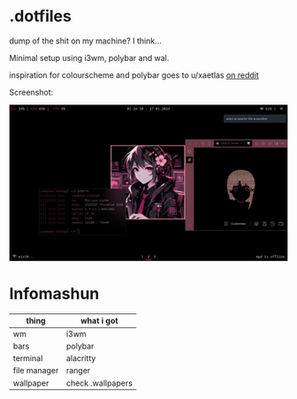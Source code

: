 # .dotfiles

dump of the shit on my machine? I think...

Minimal setup using i3wm, polybar and wal.

inspiration for colourscheme and polybar goes to u/xaetlas [on reddit](https://www.reddit.com/r/unixporn/comments/nsfhge/i3gaps_my_lain_arch_linux_rice/)

Screenshot:

![desktop screenshot](https://github.com/sun-zest/sunny-dots/blob/master/.desktop-hacker-screenshot.png)

# Infomashun

| thing        | what i got     |
| ------------ | -------------- |
| wm           | i3wm           |
| bars         | polybar        |
| terminal     | alacritty      |
| file manager | ranger         |
| wallpaper    | check .wallpapers |
